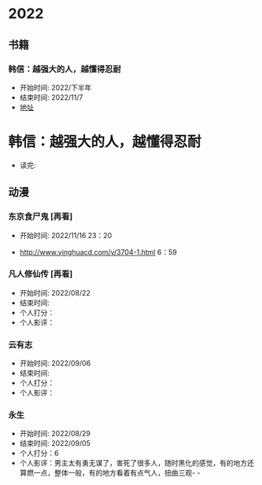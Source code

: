 # 2022

## 书籍

### 韩信：越强大的人，越懂得忍耐

- 开始时间: 2022/下半年
- 结束时间: 2022/11/7
- [地址](https://book.douban.com/subject/35049184/)

# 韩信：越强大的人，越懂得忍耐

- 读完:

## 动漫

### 东京食尸鬼 [再看]

- 开始时间: 2022/11/16 23：20

- http://www.yinghuacd.com/v/3704-1.html 6：59

### 凡人修仙传 [再看]

- 开始时间: 2022/08/22
- 结束时间:
- 个人打分：
- 个人影评：

### 云有志

- 开始时间: 2022/09/06
- 结束时间:
- 个人打分：
- 个人影评：

### 永生

- 开始时间: 2022/08/29
- 结束时间: 2022/09/05
- 个人打分：6
- 个人影评：男主太有勇无谋了，害死了很多人，随时黑化的感觉，有的地方还算燃一点，整体一般，有的地方看着有点气人，扭曲三观- -
